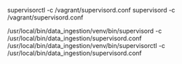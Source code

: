 supervisorctl -c /vagrant/supervisord.conf 
supervisord -c /vagrant/supervisord.conf




/usr/local/bin/data_ingestion/venv/bin/supervisord -c /usr/local/bin/data_ingestion/supervisord.conf 
/usr/local/bin/data_ingestion/venv/bin/supervisorctl -c /usr/local/bin/data_ingestion/supervisord.conf 